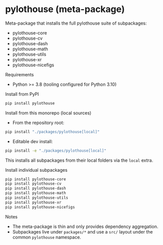 # pylothouse (meta-package)

Meta-package that installs the full pylothouse suite of subpackages:
- pylothouse-core
- pylothouse-cv
- pylothouse-dash
- pylothouse-math
- pylothouse-utils
- pylothouse-xr
- pylothouse-nicefigs

Requirements
- Python >= 3.8 (tooling configured for Python 3.10)

Install from PyPI
```bash
pip install pylothouse
```

Install from this monorepo (local sources)
- From the repository root:
```bash
pip install "./packages/pylothouse[local]"
```
- Editable dev install:
```bash
pip install -e "./packages/pylothouse[local]"
```
This installs all subpackages from their local folders via the `local` extra.

Install individual subpackages
```bash
pip install pylothouse-core
pip install pylothouse-cv
pip install pylothouse-dash
pip install pylothouse-math
pip install pylothouse-utils
pip install pylothouse-xr
pip install pylothouse-nicefigs
```

Notes
- The meta-package is thin and only provides dependency aggregation.
- Subpackages live under `packages/*` and use a `src/` layout under the common `pylothouse` namespace.
